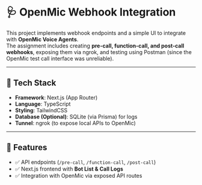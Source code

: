 # 🩺 OpenMic Webhook Integration 


This project implements webhook endpoints and a simple UI to integrate with **OpenMic Voice Agents**.  
The assignment includes creating **pre-call, function-call, and post-call webhooks**, exposing them via ngrok, and testing using Postman (since the OpenMic test call interface was unreliable).  

---

## 🚀 Tech Stack
- **Framework**: Next.js (App Router)
- **Language**: TypeScript
- **Styling**: TailwindCSS
- **Database (Optional)**: SQLite (via Prisma) for logs
- **Tunnel**: ngrok (to expose local APIs to OpenMic)

---

## 📌 Features
- ✅ API endpoints (`/pre-call`, `/function-call`, `/post-call`)  
- ✅ Next.js frontend with **Bot List & Call Logs**  
- ✅ Integration with OpenMic via exposed API routes  
  

 
